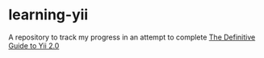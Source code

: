 # learning-yii
A repository to track my progress in an attempt to complete [The Definitive Guide to Yii 2.0]

[The Definitive Guide to Yii 2.0]:http://www.yiiframework.com/doc-2.0/guide-index.html
